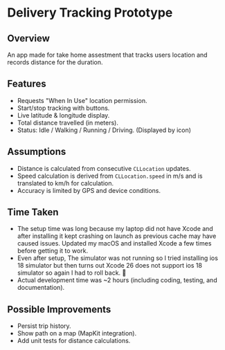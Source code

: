 # Delivery Tracking Prototype

## Overview
An app made for take home assestment that tracks users location and records distance for the duration.

## Features
- Requests "When In Use" location permission.
- Start/stop tracking with buttons.
- Live latitude & longitude display.
- Total distance travelled (in meters).
- Status: Idle / Walking / Running / Driving. (Displayed by icon)

## Assumptions
- Distance is calculated from consecutive `CLLocation` updates.
- Speed calculation is derived from `CLLocation.speed` in m/s and is translated to km/h for calculation.
- Accuracy is limited by GPS and device conditions.

## Time Taken
- The setup time was long because my laptop did not have Xcode and after installing it kept crashing on launch as previous cache may have caused issues. Updated my macOS and installed Xcode a few times before getting it to work. 
- Even after setup, The simulator was not running so I tried installing ios 18 simulator but then turns out Xcode 26 does not support ios 18 simulator so again I had to roll back. 🫠
- Actual development time was ~2 hours (including coding, testing, and documentation).

## Possible Improvements
- Persist trip history.
- Show path on a map (MapKit integration).
- Add unit tests for distance calculations.
